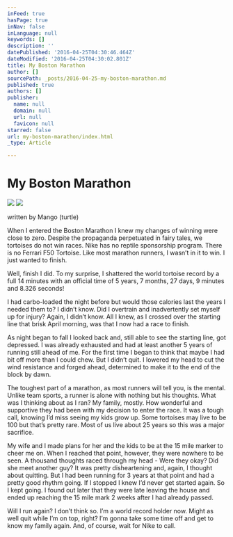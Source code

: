 ```yaml
---
inFeed: true
hasPage: true
inNav: false
inLanguage: null
keywords: []
description: ''
datePublished: '2016-04-25T04:30:46.464Z'
dateModified: '2016-04-25T04:30:02.801Z'
title: My Boston Marathon
author: []
sourcePath: _posts/2016-04-25-my-boston-marathon.md
published: true
authors: []
publisher:
  name: null
  domain: null
  url: null
  favicon: null
starred: false
url: my-boston-marathon/index.html
_type: Article

---
```

# My Boston Marathon
![](https://the-grid-user-content.s3-us-west-2.amazonaws.com/5da119df-5068-4075-a92d-c5f9709c0d07.jpg)
![](https://imgflo.herokuapp.com/graph/vahj1ThiexotieMo/d40d3006e1e75edd0f8a8ba267961945/passthrough.png?height=106&input=https%3A%2F%2Fs3-us-west-2.amazonaws.com%2Fthe-grid-img%2Fp%2F5ccf1a385cd3dc861ed1f371027e3051e4744b86.png&width=106)

written by Mango (turtle)

When I entered the Boston Marathon I knew my changes of winning were close to zero. Despite the propaganda perpetuated in fairy tales, we tortoises do not win races. Nike has no reptile sponsorship program. There is no Ferrari F50 Tortoise. Like most marathon runners, I wasnʼt in it to win. I just wanted to finish.

Well, finish I did. To my surprise, I shattered the world tortoise record by a full 14 minutes with an official time of 5 years, 7 months, 27 days, 9 minutes and 8.326 seconds!

I had carbo-loaded the night before but would those calories last the years I needed them to? I didnʼt know. Did I overtrain and inadvertently set myself up for injury? Again, I didnʼt know. All I knew, as I crossed over the starting line that brisk April morning, was that I now had a race to finish.

As night began to fall I looked back and, still able to see the starting line, got depressed. I was already exhausted and had at least another 5 years of running still ahead of me. For the first time I began to think that maybe I had bit off more than I could chew. But I didnʼt quit. I lowered my head to cut the wind resistance and forged ahead, determined to make it to the end of the block by dawn.

The toughest part of a marathon, as most runners will tell you, is the mental. Unlike team sports, a runner is alone with nothing but his thoughts. What was I thinking about as I ran? My family, mostly. How wonderful and supportive they had been with my decision to enter the race. It was a tough call, knowing Iʼd miss seeing my kids grow up. Some tortoises may live to be 100 but thatʼs pretty rare. Most of us live about 25 years so this was a major sacrifice.

My wife and I made plans for her and the kids to be at the 15 mile marker to cheer me on. When I reached that point, however, they were nowhere to be seen. A thousand thoughts raced through my head - Were they okay? Did she meet another guy? It was pretty disheartening and, again, I thought about quitting. But I had been running for 3 years at that point and had a pretty good rhythm going. If I stopped I knew Iʼd never get started again. So I kept going. I found out later that they were late leaving the house and ended up reaching the 15 mile mark 2 weeks after I had already passed.

Will I run again? I donʼt think so. Iʼm a world record holder now. Might as well quit while Iʼm on top, right? Iʼm gonna take some time off and get to know my family again. And, of course, wait for Nike to call.